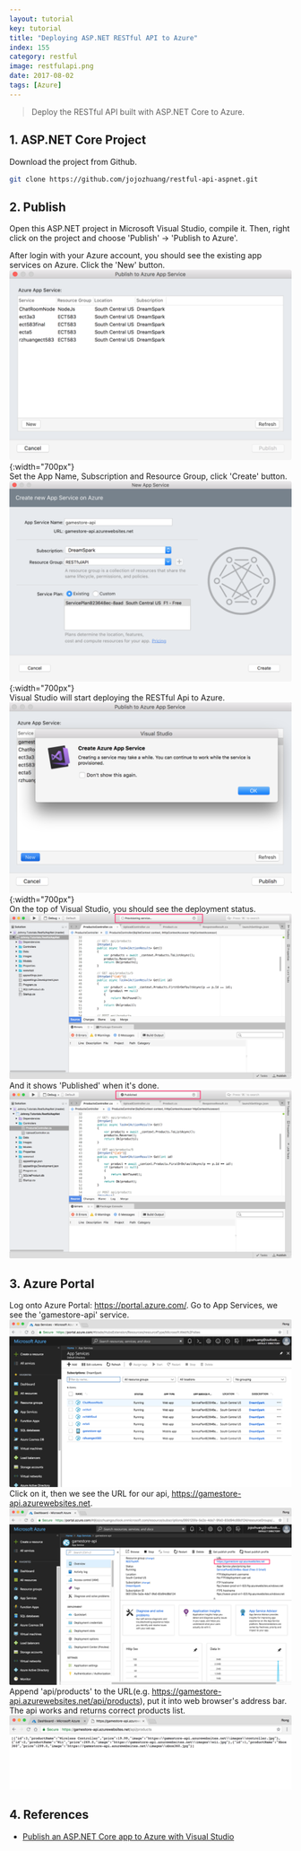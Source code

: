 ```yaml
---
layout: tutorial
key: tutorial
title: "Deploying ASP.NET RESTful API to Azure"
index: 155
category: restful
image: restfulapi.png
date: 2017-08-02
tags: [Azure]
---
```


> Deploy the RESTful API built with ASP.NET Core to Azure.

## 1. ASP.NET Core Project
Download the project from Github.
```sh
git clone https://github.com/jojozhuang/restful-api-aspnet.git
```

## 2. Publish
Open this ASP.NET project in Microsoft Visual Studio, compile it. Then, right click on the project and choose 'Publish' -> 'Publish to Azure'.

After login with your Azure account, you should see the existing app services on Azure. Click the 'New' button.
![image](/public/tutorials/155/app_services.png){:width="700px"}  
Set the App Name, Subscription and Resource Group, click 'Create' button.
![image](/public/tutorials/155/create.png){:width="700px"}  
Visual Studio will start deploying the RESTful Api to Azure.
![image](/public/tutorials/155/warn.png){:width="700px"}  
On the top of Visual Studio, you should see the deployment status.
![image](/public/tutorials/155/deploying.png)  
And it shows 'Published' when it's done.
![image](/public/tutorials/155/published.png)

## 3. Azure Portal
Log onto Azure Portal: https://portal.azure.com/. Go to App Services, we see the 'gamestore-api' service.
![image](/public/tutorials/155/gamestore_api.png)
Click on it, then we see the URL for our api, https://gamestore-api.azurewebsites.net.
![image](/public/tutorials/155/url.png)
Append 'api/products' to the URL(e.g. https://gamestore-api.azurewebsites.net/api/products), put it into web browser's address bar. The api works and returns correct products list.
![image](/public/tutorials/155/test.png)  

## 4. References
* [Publish an ASP.NET Core app to Azure with Visual Studio](https://docs.microsoft.com/en-us/aspnet/core/tutorials/publish-to-azure-webapp-using-vs?view=aspnetcore-2.1)
